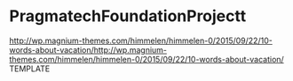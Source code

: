 # PragmatechFoundationProjectt
http://wp.magnium-themes.com/himmelen/himmelen-0/2015/09/22/10-words-about-vacation/http://wp.magnium-themes.com/himmelen/himmelen-0/2015/09/22/10-words-about-vacation/ TEMPLATE
